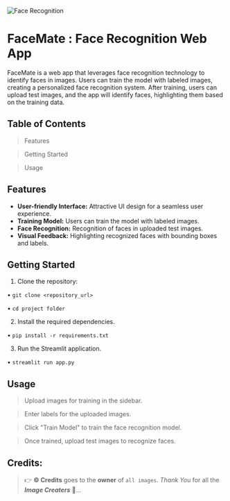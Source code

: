 ![Face Recognition](https://github.com/C-Logesh-Perumal-29/Face_Recognition/assets/125385633/66d5ef83-5388-4997-91cf-9be80c6aa8fe)

# FaceMate : Face Recognition Web App

FaceMate is a web app that leverages face recognition technology to identify faces in images. Users can train the model with labeled images, creating a personalized face recognition system. After training, users can upload test images, and the app will identify faces, highlighting them based on the training data.

## Table of Contents
> Features

> Getting Started

> Usage

## Features
- **User-friendly Interface:** Attractive UI design for a seamless user experience.
- **Training Model:** Users can train the model with labeled images.
- **Face Recognition:** Recognition of faces in uploaded test images.
- **Visual Feedback:** Highlighting recognized faces with bounding boxes and labels.

## Getting Started
1. Clone the repository:

  • `git clone <repository_url>`

  • `cd project folder`

2. Install the required dependencies.

  • `pip install -r requirements.txt`

3. Run the Streamlit application.

  • `streamlit run app.py`

## Usage

> Upload images for training in the sidebar.

> Enter labels for the uploaded images.

> Click "Train Model" to train the face recognition model.

> Once trained, upload test images to recognize faces.

## Credits:

  > 👉 **©️ Credits** goes to the **owner** of `all images`. _Thank You_ for all the _**Image Creaters**_ 🤝...

